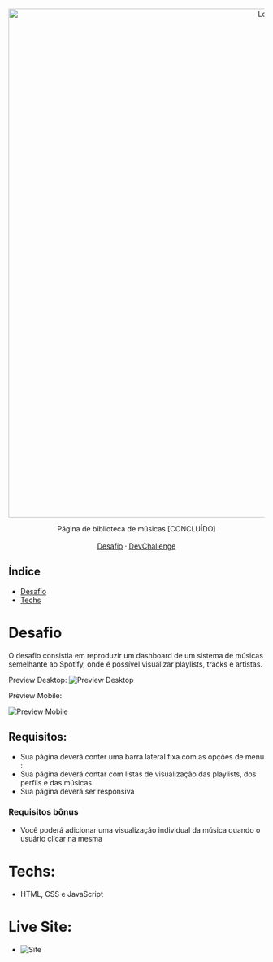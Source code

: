 <br />
<p align="center">
    <img src="https://imgur.com/ipLHFFb.gif" alt="Logo" width="1000">

  <p align="center">
     Página de biblioteca de músicas [CONCLUÍDO]
       <br/>
    <br/>
    <a href="https://github.com/mannoeu/landing-page-music">Desafio</a>
    ·
    <a href="https://www.devchallenge.com.br/">DevChallenge</a>
  </p>
</p>

## Índice

* [Desafio](#desafio)
* [Techs](#techs)

# Desafio
O desafio consistia em reproduzir um dashboard de um sistema de músicas semelhante ao Spotify, onde é possível visualizar playlists, tracks e artistas.

Preview Desktop:
![Preview Desktop](/design/desktop.png)

Preview Mobile:

![Preview Mobile](/design/mobile.png)

## Requisitos:
- Sua página deverá conter uma barra lateral fixa com as opções de menu<br> :
- Sua página deverá contar com listas de visualização das playlists, dos perfils e das músicas<br>
- Sua página deverá ser responsiva

### Requisitos bônus
- Você poderá adicionar uma visualização individual da música quando o usuário clicar na mesma

# Techs: 
- HTML, CSS e JavaScript

# Live Site:

- ![Site](/https://mbarbosasan.github.io/uMusic/)
